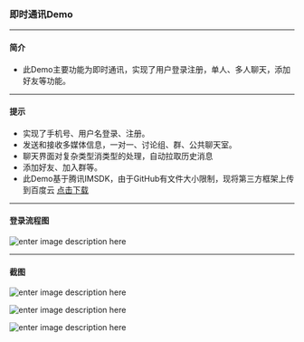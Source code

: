 ### 即时通讯Demo

-----------

#### 简介
- 此Demo主要功能为即时通讯，实现了用户登录注册，单人、多人聊天，添加好友等功能。

------------

#### 提示
- 实现了手机号、用户名登录、注册。
- 发送和接收多媒体信息，一对一、讨论组、群、公共聊天室。
- 聊天界面对复杂类型消类型的处理，自动拉取历史消息
- 添加好友、加入群等。
- 此Demo基于腾讯IMSDK，由于GitHub有文件大小限制，现将第三方框架上传到百度云 [点击下载](https://pan.baidu.com/s/1bBNTAQ)

----------------

#### 登录流程图

![enter image description here](https://github.com/gongsunqingyang/IMTest/tree/master/ScreenShot/IMG_0019.PNG)

-----------------

#### 截图
![enter image description here](https://github.com/gongsunqingyang/IMTest/tree/master/ScreenShot/IMG_0019.PNG)

![enter image description here](https://github.com/gongsunqingyang/IMTest/tree/master/ScreenShot/IMG_0020.PNG)

![enter image description here](https://github.com/gongsunqingyang/IMTest/tree/master/ScreenShot/IMG_0021.PNG)
